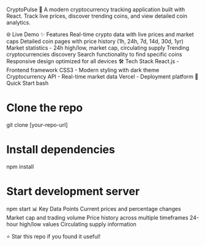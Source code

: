 CryptoPulse 🚀
A modern cryptocurrency tracking application built with React. Track live prices, discover trending coins, and view detailed coin analytics.

🌐 Live Demo
✨ Features
Real-time crypto data with live prices and market caps
Detailed coin pages with price history (1h, 24h, 7d, 14d, 30d, 1yr)
Market statistics - 24h high/low, market cap, circulating supply
Trending cryptocurrencies discovery
Search functionality to find specific coins
Responsive design optimized for all devices
🛠️ Tech Stack
React.js - Frontend framework
CSS3 - Modern styling with dark theme
Cryptocurrency API - Real-time market data
Vercel - Deployment platform
🚀 Quick Start
bash
# Clone the repo
git clone [your-repo-url]

# Install dependencies
npm install

# Start development server
npm start
📊 Key Data Points
Current prices and percentage changes
Market cap and trading volume
Price history across multiple timeframes
24-hour high/low values
Circulating supply information

⭐ Star this repo if you found it useful!
